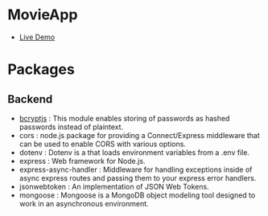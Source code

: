 # MovieApp
- [Live Demo](https://ozgur-mern-movie-app.onrender.com/)

# Packages

## Backend
- [bcryptjs](https://www.npmjs.com/package/bcryptjs) : This module enables storing of passwords as hashed passwords instead of plaintext.
- cors : node.js package for providing a Connect/Express middleware that can be used to enable CORS with various options.
- dotenv : Dotenv is a that loads environment variables from a .env file.
- express : Web framework for Node.js.
- express-async-handler : Middleware for handling exceptions inside of async express routes and passing them to your express error handlers.
- jsonwebtoken : An implementation of JSON Web Tokens.
- mongoose : Mongoose is a MongoDB object modeling tool designed to work in an asynchronous environment.


